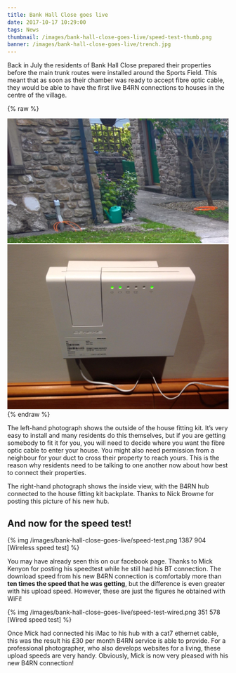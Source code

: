 ```yaml
---
title: Bank Hall Close goes live
date: 2017-10-17 10:29:00
tags: News
thumbnail: /images/bank-hall-close-goes-live/speed-test-thumb.png
banner: /images/bank-hall-close-goes-live/trench.jpg
---
```


Back in July the residents of Bank Hall Close prepared their properties before the main trunk routes were installed around the Sports Field. This meant that as soon as their chamber was ready to accept fibre optic cable, they would be able to have the first live B4RN connections to houses in the centre of the village.

{% raw %}
<div class="justified-gallery">
<img src="/images/bank-hall-close-goes-live/entry-box.jpg" alt=""/>
<img src="/images/bank-hall-close-goes-live/router.jpg" alt=""/>
</div>
{% endraw %}

The left-hand photograph shows the outside of the house fitting kit. It’s very easy to install and many residents do this themselves, but if you are getting somebody to fit it for you, you will need to decide where you want the fibre optic cable to enter your house. You might also need permission from a neighbour for your duct to cross their property to reach yours. This is the reason why residents need to be talking to one another now about how best to connect their properties. 

The right-hand photograph shows the inside view, with the B4RN hub connected to the house fitting kit backplate. Thanks to Nick Browne for posting this picture of his new hub.

## And now for the speed test!


{% img /images/bank-hall-close-goes-live/speed-test.png 1387 904 [Wireless speed test] %}

You may have already seen this on our facebook page. Thanks to Mick Kenyon for posting his speedtest while he still had his BT connection. The download speed from his new B4RN connection is comfortably more than **ten times the speed that he was getting**, but the difference is even greater with his upload speed. However, these are just the figures he obtained with WiFi! 

{% img /images/bank-hall-close-goes-live/speed-test-wired.png 351 578 [Wired speed test] %}

Once Mick had connected his iMac to his hub with a cat7 ethernet cable, this was the result his £30 per month B4RN service is able to provide. For a professional photographer, who also develops websites for a living, these upload speeds are very handy. Obviously, Mick is now very pleased with his new B4RN connection!  
